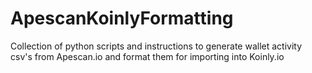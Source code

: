 # ApescanKoinlyFormatting
Collection of python scripts and instructions to generate wallet activity csv's from Apescan.io and format them for importing into Koinly.io
